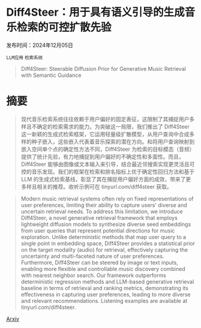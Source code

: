 # Diff4Steer：用于具有语义引导的生成音乐检索的可控扩散先验

发布时间：2024年12月05日

`LLM应用` `检索系统`

> Diff4Steer: Steerable Diffusion Prior for Generative Music Retrieval with Semantic Guidance

# 摘要

> 现代音乐检索系统往往依赖于用户偏好的固定表征，这限制了其捕捉用户多样且不确定的检索需求的能力。为突破这一局限，我们推出了 Diff4Steer 这一新颖的生成式检索框架，它运用轻量级扩散模型，从用户查询中合成多样的种子嵌入，这些嵌入代表着音乐探索的潜在方向。和将用户查询映射到嵌入空间单个点的确定性方法不同，Diff4Steer 为检索的目标模态（音频）提供了统计先验，有力地捕捉到用户偏好的不确定性和多面性。而且，Diff4Steer 能够由图像或文本输入来引导，结合最近邻搜索实现更灵活且可控的音乐发现。我们的框架在检索和排名指标上优于确定性回归方法和基于 LLM 的生成式检索基线，彰显了其在捕捉用户偏好方面的成效，带来了更多样且相关的推荐。收听示例可在 tinyurl.com/diff4steer 获取。

> Modern music retrieval systems often rely on fixed representations of user preferences, limiting their ability to capture users' diverse and uncertain retrieval needs. To address this limitation, we introduce Diff4Steer, a novel generative retrieval framework that employs lightweight diffusion models to synthesize diverse seed embeddings from user queries that represent potential directions for music exploration. Unlike deterministic methods that map user query to a single point in embedding space, Diff4Steer provides a statistical prior on the target modality (audio) for retrieval, effectively capturing the uncertainty and multi-faceted nature of user preferences. Furthermore, Diff4Steer can be steered by image or text inputs, enabling more flexible and controllable music discovery combined with nearest neighbor search. Our framework outperforms deterministic regression methods and LLM-based generative retrieval baseline in terms of retrieval and ranking metrics, demonstrating its effectiveness in capturing user preferences, leading to more diverse and relevant recommendations. Listening examples are available at tinyurl.com/diff4steer.

[Arxiv](https://arxiv.org/abs/2412.04746)